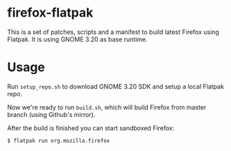 # firefox-flatpak
This is a set of patches, scripts and a manifest to build latest Firefox using Flatpak. It is using GNOME 3.20 as base runtime.

# Usage

Run ```setup_repo.sh``` to download GNOME 3.20 SDK and setup a local Flatpak repo.

Now we're ready to run ```build.sh```, which will build Firefox from master branch (using Github's mirror).

After the build is finished you can start sandboxed Firefox:
```
$ flatpak run org.mozilla.firefox
```
